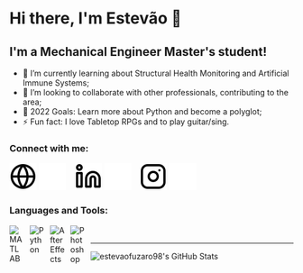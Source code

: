 # Hi there, I'm Estevão 👋 

## I'm a Mechanical Engineer Master's student!

- 🧬 I’m currently learning about Structural Health Monitoring and Artificial Immune Systems;
- 👯 I’m looking to collaborate with other professionals, contributing to the area;
- 🥅 2022 Goals: Learn more about Python and become a polyglot;
- ⚡ Fun fact: I love Tabletop RPGs and to play guitar/sing.

### Connect with me:

[![website](./img/globe-light.svg)](https://taggo.one/estevaofuzaro#gh-light-mode-only)
[![website](./img/globe-dark.svg)](https://taggo.one/estevaofuzaro#gh-dark-mode-only)
&nbsp;&nbsp;
[![website](./img/linkedin-light.svg)](https://linkedin.com/in/estevaofuzaro#gh-light-mode-only)
[![website](./img/linkedin-dark.svg)](https://linkedin.com/in/estevaofuzaro#gh-dark-mode-only)
&nbsp;&nbsp;
[![website](./img/instagram-light.svg)](https://instagram.com/estevaofuzaro#gh-light-mode-only)
[![website](./img/instagram-dark.svg)](https://instagram.com/estevaofuzaro#gh-dark-mode-only)

### Languages and Tools:

[<img align="left" alt="MATLAB" width="26px" src="https://cdn.jsdelivr.net/gh/devicons/devicon/icons/matlab/matlab-original.svg" style="padding-right:10px;" />](https://www.mathworks.com/products/matlab.html)
[<img align="left" alt="Python" width="26px" src="https://cdn.jsdelivr.net/gh/devicons/devicon/icons/python/python-original.svg" style="padding-right:10px;" />](https://www.python.org)
[<img align="left" alt="After Effects" width="26px" src="https://cdn.jsdelivr.net/gh/devicons/devicon/icons/aftereffects/aftereffects-original.svg" style="padding-right:10px;" />](https://www.adobe.com/products/aftereffects.html)
[<img align="left" alt="Photoshop" width="26px" src="https://cdn.jsdelivr.net/gh/devicons/devicon/icons/photoshop/photoshop-plain.svg" style="padding-right:10px;" />](https://www.adobe.com/products/photoshop.html)

<br />

---

<img align="left" alt="estevaofuzaro98's GitHub Stats" src="https://github-readme-stats.vercel.app/api?username=estevaofuzaro98&show_icons=true&hide_border=true&theme=tokyonight" />
